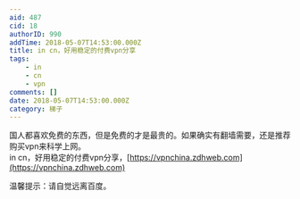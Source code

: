 ```yaml
---
aid: 487
cid: 18
authorID: 990
addTime: 2018-05-07T14:53:00.000Z
title: in cn，好用稳定的付费vpn分享
tags:
    - in
    - cn
    - vpn
comments: []
date: 2018-05-07T14:53:00.000Z
category: 梯子
---
```


国人都喜欢免费的东西，但是免费的才是最贵的。如果确实有翻墙需要，还是推荐购买vpn来科学上网。  
in cn，好用稳定的付费vpn分享，[https://vpnchina.zdhweb.com](https://vpnchina.zdhweb.com)

温馨提示：请自觉远离百度。
